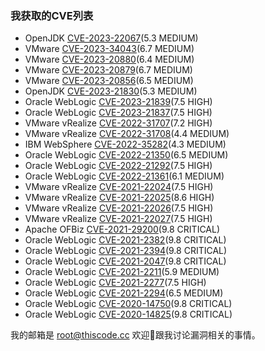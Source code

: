 

<!--
**thiscodecc/thiscodecc** is a ✨ _special_ ✨ repository because its `README.md` (this file) appears on your GitHub profile.

Here are some ideas to get you started:

- 🔭 I’m currently working on ...
- 🌱 I’m currently learning ...
- 👯 I’m looking to collaborate on ...
- 🤔 I’m looking for help with ...
- 💬 Ask me about ...
- 📫 How to reach me: ...
- 😄 Pronouns: ...
- ⚡ Fun fact: ...
-->

### 我获取的CVE列表
* OpenJDK [CVE-2023-22067](https://openjdk.org/groups/vulnerability/advisories/2023-10-17)(5.3 MEDIUM)
* VMware [CVE-2023-34043](https://www.vmware.com/security/advisories/VMSA-2023-0020.html)(6.7 MEDIUM)
* VMware [CVE-2023-20880](https://www.vmware.com/security/advisories/VMSA-2023-0009.html)(6.4 MEDIUM)
* VMware [CVE-2023-20879](https://www.vmware.com/security/advisories/VMSA-2023-0009.html)(6.7 MEDIUM)
* VMware [CVE-2023-20856](https://www.vmware.com/security/advisories/VMSA-2023-0002.html)(6.5 MEDIUM)
* OpenJDK [CVE-2023-21830](https://openjdk.org/groups/vulnerability/advisories/2023-01-17)(5.3 MEDIUM)
* Oracle WebLogic [CVE-2023-21839](https://www.oracle.com/security-alerts/cpujan2023.html)(7.5 HIGH)
* Oracle WebLogic [CVE-2023-21837](https://www.oracle.com/security-alerts/cpujan2023.html)(7.5 HIGH)
* VMware vRealize [CVE-2022-31707](https://www.vmware.com/security/advisories/VMSA-2022-0034.html)(7.2 HIGH)
* VMware vRealize [CVE-2022-31708](https://www.vmware.com/security/advisories/VMSA-2022-0034.html)(4.4 MEDIUM)
* IBM WebSphere [CVE-2022-35282](https://www.ibm.com/support/pages/node/6824179)(4.3 MEDIUM)
* Oracle WebLogic [CVE-2022-21350](https://www.oracle.com/security-alerts/cpujan2022.html)(6.5 MEDIUM)
* Oracle WebLogic [CVE-2022-21292](https://www.oracle.com/security-alerts/cpujan2022.html)(7.5 HIGH)
* Oracle WebLogic [CVE-2022-21361](https://www.oracle.com/security-alerts/cpujan2022.html)(6.1 MEDIUM)
* VMware vRealize [CVE-2021-22024](https://www.vmware.com/security/advisories/VMSA-2021-0018.html)(7.5 HIGH)
* VMware vRealize [CVE-2021-22025](https://www.vmware.com/security/advisories/VMSA-2021-0018.html)(8.6 HIGH)
* VMware vRealize [CVE-2021-22026](https://www.vmware.com/security/advisories/VMSA-2021-0018.html)(7.5 HIGH)
* VMware vRealize [CVE-2021-22027](https://www.vmware.com/security/advisories/VMSA-2021-0018.html)(7.5 HIGH)
* Apache OFBiz [CVE-2021-29200](https://lists.apache.org/thread/r7v3pdc8v815qgrp3w6trpqykjkx9vfp)(9.8 CRITICAL)
* Oracle WebLogic [CVE-2021-2382](https://www.oracle.com/security-alerts/cpujul2021.html)(9.8 CRITICAL)
* Oracle WebLogic [CVE-2021-2394](https://www.oracle.com/security-alerts/cpujul2021.html)(9.8 CRITICAL)
* Oracle WebLogic [CVE-2021-2047](https://www.oracle.com/security-alerts/cpujan2021.html)(9.8 CRITICAL)
* Oracle WebLogic [CVE-2021-2211](https://www.oracle.com/security-alerts/cpuapr2021.html)(5.9 MEDIUM)
* Oracle WebLogic [CVE-2021-2277](https://www.oracle.com/security-alerts/cpuapr2021.html)(7.5 HIGH)
* Oracle WebLogic [CVE-2021-2294](https://www.oracle.com/security-alerts/cpuapr2021.html)(6.5 MEDIUM)
* Oracle WebLogic [CVE-2020-14750](https://www.oracle.com/security-alerts/alert-cve-2020-14750.html)(9.8 CRITICAL)
* Oracle WebLogic [CVE-2020-14825](https://www.oracle.com/security-alerts/cpuoct2020.html)(9.8 CRITICAL)

我的邮箱是 root@thiscode.cc 欢迎👏跟我讨论漏洞相关的事情。
